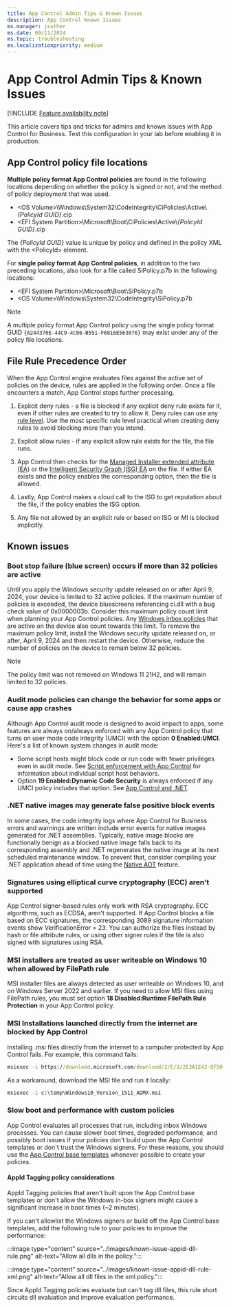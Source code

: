```yaml
---
title: App Control Admin Tips & Known Issues
description: App Control Known Issues
ms.manager: jsuther
ms.date: 09/11/2024
ms.topic: troubleshooting
ms.localizationpriority: medium
---
```


# App Control Admin Tips & Known Issues

[!INCLUDE [Feature availability note](../includes/feature-availability-note.md)]

This article covers tips and tricks for admins and known issues with App Control for Business. Test this configuration in your lab before enabling it in production.

## App Control policy file locations

**Multiple policy format App Control policies** are found in the following locations depending on whether the policy is signed or not, and the method of policy deployment that was used.

- &lt;OS Volume&gt;\\Windows\\System32\\CodeIntegrity\\CiPolicies\Active\\*\{PolicyId GUID\}*.cip
- &lt;EFI System Partition&gt;\\Microsoft\\Boot\\CiPolicies\Active\\*\{PolicyId GUID\}*.cip

The *\{PolicyId GUID\}* value is unique by policy and defined in the policy XML with the &lt;PolicyId&gt; element.

For **single policy format App Control policies**, in addition to the two preceding locations, also look for a file called SiPolicy.p7b in the following locations:

- &lt;EFI System Partition&gt;\\Microsoft\\Boot\\SiPolicy.p7b
- &lt;OS Volume&gt;\\Windows\\System32\\CodeIntegrity\\SiPolicy.p7b

> [!NOTE]
> A multiple policy format App Control policy using the single policy format GUID `{A244370E-44C9-4C06-B551-F6016E563076}` may exist under any of the policy file locations.

## File Rule Precedence Order

When the App Control engine evaluates files against the active set of policies on the device, rules are applied in the following order. Once a file encounters a match, App Control stops further processing.

1. Explicit deny rules - a file is blocked if any explicit deny rule exists for it, even if other rules are created to try to allow it. Deny rules can use any [rule level](../design/select-types-of-rules-to-create.md#app-control-for-business-file-rule-levels). Use the most specific rule level practical when creating deny rules to avoid blocking more than you intend.

2. Explicit allow rules - if any explicit allow rule exists for the file, the file runs.

3. App Control then checks for the [Managed Installer extended attribute (EA)](../design/configure-authorized-apps-deployed-with-a-managed-installer.md) or the [Intelligent Security Graph (ISG) EA](../design/use-appcontrol-with-intelligent-security-graph.md) on the file. If either EA exists and the policy enables the corresponding option, then the file is allowed.

4. Lastly, App Control makes a cloud call to the ISG to get reputation about the file, if the policy enables the ISG option.

5. Any file not allowed by an explicit rule or based on ISG or MI is blocked implicitly.

## Known issues

### Boot stop failure (blue screen) occurs if more than 32 policies are active

Until you apply the Windows security update released on or after April 9, 2024, your device is limited to 32 active policies. If the maximum number of policies is exceeded, the device bluescreens referencing ci.dll with a bug check value of 0x0000003b. Consider this maximum policy count limit when planning your App Control policies. Any [Windows inbox policies](inbox-appcontrol-policies.md) that are active on the device also count towards this limit. To remove the maximum policy limit, install the Windows security update released on, or after, April 9, 2024 and then restart the device. Otherwise, reduce the number of policies on the device to remain below 32 policies.

> [!NOTE]
> The policy limit was not removed on Windows 11 21H2, and will remain limited to 32 policies.

### Audit mode policies can change the behavior for some apps or cause app crashes

Although App Control audit mode is designed to avoid impact to apps, some features are always on/always enforced with any App Control policy that turns on user mode code integrity (UMCI) with the option **0 Enabled:UMCI**. Here's a list of known system changes in audit mode:

- Some script hosts might block code or run code with fewer privileges even in audit mode. See [Script enforcement with App Control](../design/script-enforcement.md) for information about individual script host behaviors.
- Option **19 Enabled:Dynamic Code Security** is always enforced if any UMCI policy includes that option. See [App Control and .NET](../design/appcontrol-and-dotnet.md#app-control-and-net-hardening).

### .NET native images may generate false positive block events

In some cases, the code integrity logs where App Control for Business errors and warnings are written include error events for native images generated for .NET assemblies. Typically, native image blocks are functionally benign as a blocked native image falls back to its corresponding assembly and .NET regenerates the native image at its next scheduled maintenance window. To prevent that, consider compiling your .NET application ahead of time using the [Native AOT](https://learn.microsoft.com/dotnet/core/deploying/native-aot) feature.

### Signatures using elliptical curve cryptography (ECC) aren't supported

App Control signer-based rules only work with RSA cryptography. ECC algorithms, such as ECDSA, aren't supported. If App Control blocks a file based on ECC signatures, the corresponding 3089 signature information events show VerificationError = 23. You can authorize the files instead by hash or file attribute rules, or using other signer rules if the file is also signed with signatures using RSA.

### MSI installers are treated as user writeable on Windows 10 when allowed by FilePath rule

MSI installer files are always detected as user writeable on Windows 10, and on Windows Server 2022 and earlier. If you need to allow MSI files using FilePath rules, you must set option **18 Disabled:Runtime FilePath Rule Protection** in your App Control policy.

### MSI Installations launched directly from the internet are blocked by App Control

Installing .msi files directly from the internet to a computer protected by App Control fails.
For example, this command fails:

```cmd
msiexec -i https://download.microsoft.com/download/2/E/3/2E3A1E42-8F50-4396-9E7E-76209EA4F429/Windows10_Version_1511_ADMX.msi
```

As a workaround, download the MSI file and run it locally:

```cmd
msiexec -i c:\temp\Windows10_Version_1511_ADMX.msi
```

### Slow boot and performance with custom policies

App Control evaluates all processes that run, including inbox Windows processes. You can cause slower boot times, degraded performance, and possibly boot issues if your policies don't build upon the App Control templates or don't trust the Windows signers. For these reasons, you should use the [App Control base templates](../design/example-appcontrol-base-policies.md) whenever possible to create your policies.

#### AppId Tagging policy considerations

AppId Tagging policies that aren't built upon the App Control base templates or don't allow the Windows in-box signers might cause a significant increase in boot times (~2 minutes).

If you can't allowlist the Windows signers or build off the App Control base templates, add the following rule to your policies to improve the performance:

:::image type="content" source="../images/known-issue-appid-dll-rule.png" alt-text="Allow all dlls in the policy.":::

:::image type="content" source="../images/known-issue-appid-dll-rule-xml.png" alt-text="Allow all dll files in the xml policy.":::

Since AppId Tagging policies evaluate but can't tag dll files, this rule short circuits dll evaluation and improve evaluation performance.
